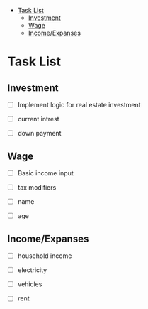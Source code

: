 - [Task List](#task-list)
  - [Investment](#investment)
  - [Wage](#wage)
  - [Income/Expanses](#incomeexpanses)



# Task List

## Investment
- [ ] Implement logic for real estate investment
- [ ] current intrest
- [ ] down payment



## Wage
- [ ] Basic income input
- [ ] tax modifiers
- [ ] name
- [ ] age


## Income/Expanses
- [ ] household income
- [ ] electricity
- [ ] vehicles
- [ ] rent
  

